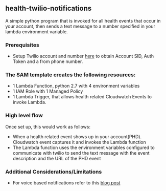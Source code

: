 ## health-twilio-notifications

A simple python program that is invoked for all health events that occur in your account, then sends a text message to a number specified in your lambda environment variable. 


### Prerequisites
- Setup Twilio account and number [here](http://twilio.com/user/account) to obtain Account SID, Auth Token and a from phone number.

### The SAM template creates the following resources:
- 1 Lambda Function, python 2.7 with 4 environment variables
- 1 IAM Role with 1 Managed Policy
- 1 Lambda Trigger, that allows health related Cloudwatch Events to invoke Lambda.



### High level flow
Once set up, this would work as follows:

- When a health related event shows up in your account(PHD). Cloudwatch event captures it and invokes the Lambda function
- The Lambda function uses the environment variables configured to communicate with twilio to send the text message with the event description and the URL of the PHD event


### Additional Considerations/Limitations

- For voice based notifications refer to this [blog post](https://aws.amazon.com/blogs/ai/phone-call-alerts-on-aws-account-security-events-using-amazon-polly)


